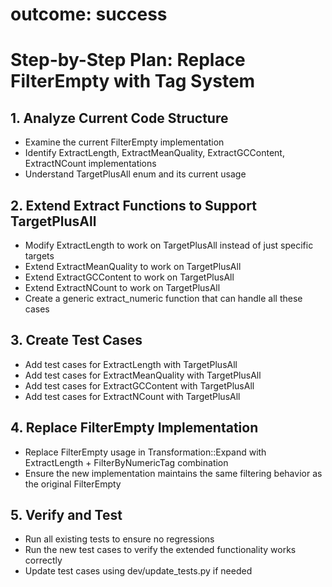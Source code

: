 # outcome: success
# Step-by-Step Plan: Replace FilterEmpty with Tag System

## 1. Analyze Current Code Structure
- Examine the current FilterEmpty implementation
- Identify ExtractLength, ExtractMeanQuality, ExtractGCContent, ExtractNCount implementations
- Understand TargetPlusAll enum and its current usage

## 2. Extend Extract Functions to Support TargetPlusAll
- Modify ExtractLength to work on TargetPlusAll instead of just specific targets
- Extend ExtractMeanQuality to work on TargetPlusAll
- Extend ExtractGCContent to work on TargetPlusAll  
- Extend ExtractNCount to work on TargetPlusAll
- Create a generic extract_numeric function that can handle all these cases

## 3. Create Test Cases
- Add test cases for ExtractLength with TargetPlusAll
- Add test cases for ExtractMeanQuality with TargetPlusAll
- Add test cases for ExtractGCContent with TargetPlusAll
- Add test cases for ExtractNCount with TargetPlusAll

## 4. Replace FilterEmpty Implementation
- Replace FilterEmpty usage in Transformation::Expand with ExtractLength + FilterByNumericTag combination
- Ensure the new implementation maintains the same filtering behavior as the original FilterEmpty

## 5. Verify and Test
- Run all existing tests to ensure no regressions
- Run the new test cases to verify the extended functionality works correctly
- Update test cases using dev/update_tests.py if needed

